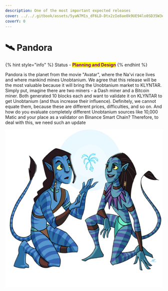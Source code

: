 ```yaml
---
description: One of the most important expected releases
cover: ../../.gitbook/assets/5yaN7M1s_dF6LD-Dtx2zIe8ae0k9UE94lo0SD35W3eo.webp
coverY: 0
---
```


# 🛰 Pandora

{% hint style="info" %}
Status - <mark style="color:purple;">**Planning and Design**</mark>
{% endhint %}

Pandora is the planet from the movie "Avatar", where the Na'vi race lives and where mankind mines Unobtanium. We agree that this release will be the most valuable because it will bring the Unobtanium market to KLYNTAR. Simply put, imagine there are two miners - a Dash miner and a Bitcoin miner. Both generated 10 blocks each and want to validate it on KLYNTAR to get Unobtanium (and thus increase their influence). Definitely, we cannot equate them, because these are different prices, difficulties, and so on. And how do you evaluate completely different Unobtanium sources like 10,000 Matic and your place as a validator on Binance Smart Chain? Therefore, to deal with this, we need such an update

![](<../../.gitbook/assets/image (9) (1) (1).png>)
